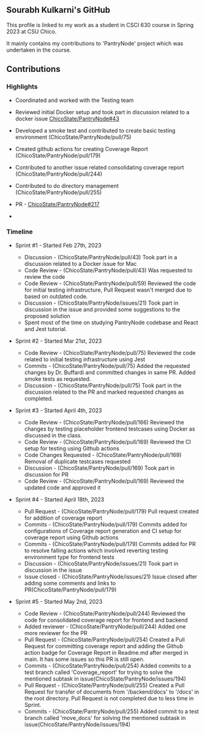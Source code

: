 ## Sourabh Kulkarni's GitHub

This profile is linked to my work as a student in CSCI 630 course in Spring 2023 at CSU Chico.

It mainly contains my contributions to 'PantryNode' project which was undertaken in the course.


## Contributions

### Highlights

- Coordinated and worked with the Testing team
- Reviewed initial Docker setup and took part in discussion related to a docker issue [ChicoState/PantryNode#43](https://github.com/ChicoState/PantryNode/pull/43)
- Developed a smoke test and contributed to create basic testing environment (ChicoState/PantryNode/pull/75)
- Created github actions for creating Coverage Report (ChicoState/PantryNode/pull/179)
- Contributed to another issue related consolidating coverage report (ChicoState/PantryNode/pull/244)
- Contributed to do directory management (ChicoState/PantryNode/pull/255)

- PR - [ChicoState/PantryNode#217](https://github.com/ChicoState/PantryNode/pull/253)
- 
### Timeline

- Sprint #1 - Started Feb 27th, 2023
    - Discussion - (ChicoState/PantryNode/pull/43) Took part in a discussion related to a Docker issue for Mac 
    - Code Review - (ChicoState/PantryNode/pull/43) Was requested to review the code
    - Code Review - (ChicoState/PantryNode/pull/59) Reviewed the code for initial testing infrastructure, Pull Request wasn't merged due to based on outdated code.
    - Discussion - (ChicoState/PantryNode/issues/21) Took part in discussion in the issue and provided some suggestions to the proposed solution
    - Spent most of the time on studying PantryNode codebase and React and Jest tutorial.

- Sprint #2 - Started Mar 21st, 2023

    - Code Review - (ChicoState/PantryNode/pull/75) Reviewed the code related to initial testing infrastructure using Jest
    - Commits - (ChicoState/PantryNode/pull/75) Added the requested changes by Dr. Buffardi and committed changes in same PR. Added smoke tests as requested.
    - Discussion - (ChicoState/PantryNode/pull/75) Took part in the discussion related to the PR and marked requested changes as completed.

- Sprint #3 - Started April 4th, 2023

    - Code Review - (ChicoState/PantryNode/pull/166) Reviewed the changes by testing placeholder frontend testcases using Docker as discussed in the class.
    - Code Review - (ChicoState/PantryNode/pull/169) Reviewed the CI setup for testing using Github actions
    - Code Changes Requested - (ChicoState/PantryNode/pull/169) Removal of duplicate testcases requested
    - Discussion - (ChicoState/PantryNode/pull/169) Took part in discussion for PR
    - Code Review - (ChicoState/PantryNode/pull/169) Reviewed the updated code and approved it
        
- Sprint #4 - Started April 18th, 2023

    - Pull Request - (ChicoState/PantryNode/pull/179) Pull request created for addition of coverage report
    - Commits - (ChicoState/PantryNode/pull/179) Commits added for configurations of Coverage report generation and CI setup for coverage report using Github actions
    - Commits - (ChicoState/PantryNode/pull/179) Commits added for PR to resolve falling actions which involved reverting testing environment type for frontend tests
    - Discussion - (ChicoState/PantryNode/issues/21) Took part in discussion in the issue
    - Issue closed - (ChicoState/PantryNode/issues/21) Issue closed after adding some comments and links to PR(ChicoState/PantryNode/pull/179)


- Sprint #5 - Started May 2nd, 2023

    - Code Review - (ChicoState/PantryNode/pull/244) Reviewed the code for consolidated coverage report for frontend and backend
    - Added reviewer - (ChicoState/PantryNode/pull/244) Added one more reviewer for the PR
    - Pull Request - (ChicoState/PantryNode/pull/254) Created a Pull Request for committing coverage report and adding the Github action badge for Coverage Report in Readme.md after merged in main. It has some issues so this PR is still open.
    - Commits - (ChicoState/PantryNode/pull/254) Added commits to a test branch called 'Coverage_report' for trying to solve the mentioned subtask in issue(ChicoState/PantryNode/issues/194)
    - Pull Request - (ChicoState/PantryNode/pull/255) Created a Pull Request for transfer of documents from '/backend/docs' to '/docs' in the root directory. Pull Request is not completed due to less time in Sprint.
    - Commits - (ChicoState/PantryNode/pull/255) Added commit to a test branch called 'move_docs' for solving the mentioned subtask in issue(ChicoState/PantryNode/issues/194)
    
